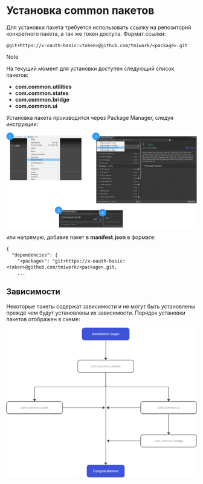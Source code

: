 # Установка common пакетов

Для установки пакета требуется использовать ссылку на репозиторий конкретного пакета, а так же токен доступа. 
Формат ссылки: 
```
@git+https://x-oauth-basic:<token>@github.com/tmiwork/<package>.git
```

> [!NOTE]
> На текущий момент для установки доступен следующий список пакетов:
> * **com.common.utilities**
> * **com.common.states**
> * **com.common.bridge**
> * **com.common.ui**

Установка пакета производится через Package Manager, следуя инструкции:

 ![Package manager](./images/steps.png)

или напрямую, добавив пакет в **manifest.json** в формате: 
```
{
  "dependencies": {
    "<package>": "git+https://x-oauth-basic:<token>@github.com/tmiwork/<package>.git,
    ...
```

## Зависимости
Некоторые пакеты содержат зависимости и не могут быть установлены прежде чем будут установлены их зависимости. Порядок установки пакетов отображен в схеме:

![Installation tree](./images/tree.png)
